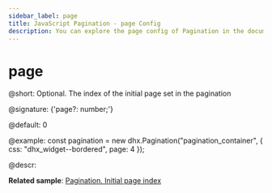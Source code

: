 ```yaml
---
sidebar_label: page
title: JavaScript Pagination - page Config 
description: You can explore the page config of Pagination in the documentation of the DHTMLX JavaScript UI library. Browse developer guides and API reference, try out code examples and live demos, and download a free 30-day evaluation version of DHTMLX Suite.
---
```


# page

@short: Optional. The index of the initial page set in the pagination

@signature: {'page?: number;'}

@default: 0

@example:
const pagination = new dhx.Pagination("pagination_container", {
    css: "dhx_widget--bordered",
    page: 4 
});

@descr:

**Related sample**: [Pagination. Initial page index](https://snippet.dhtmlx.com/5vwz8tgb)

[comment]: # (@related: pagination/configuration.md#initial-page)

